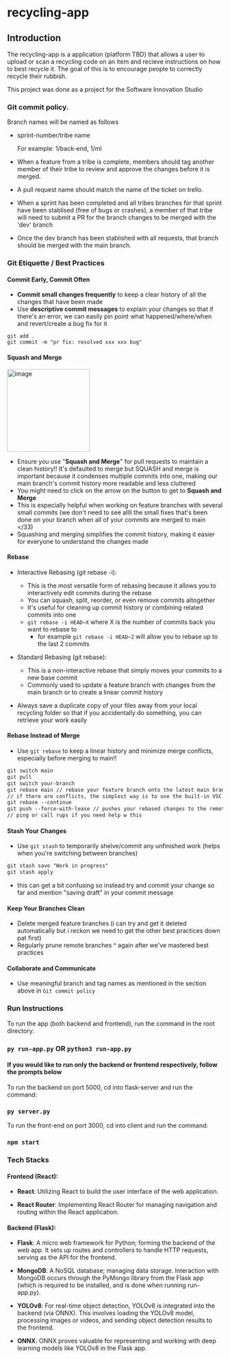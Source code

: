 # recycling-app

## Introduction

The recycling-app is a application (platform TBD) that allows a user to upload or scan a recycling code on an item and recieve instructions on how to best recycle it. The goal of this is to encourage people to correctly recycle their rubbish.

This project was done as a project for the Software Innovation Studio

### Git commit policy.

Branch names will be named as follows

- sprint-number/tribe name

  For example: 1/back-end, 1/ml

- When a feature from a tribe is complete, members should tag another member of their tribe to review and approve the changes before it is merged.
- A pull request name should match the name of the ticket on trello.
- When a sprint has been completed and all tribes branches for that sprint have been stablised (free of bugs or crashes), a member of that tribe will need to submit a PR for the branch changes to be merged with the 'dev' branch
- Once the dev branch has been stablished with all requests, that branch should be merged with the main branch.

### Git Etiquette / Best Practices

#### Commit Early, Commit Often

- **Commit small changes frequently** to keep a clear history of all the changes that have been made
- Use **descriptive commit messages** to explain your changes so that if there's an error, we can easily pin point what happened/where/when and revert/create a bug fix for it

```
git add .
git commit -m "pr fix: resolved xxx xxx bug"
```

#### Squash and Merge

<img width="193" alt="image" src="https://github.com/rupali-p/recycling-app/assets/79547654/7232f63f-f7fe-4881-bf7c-15908ff0649c">

- Ensure you use "**Squash and Merge**" for pull requests to maintain a clean history!! It's defaulted to merge but SQUASH and merge is important because it condenses multiple commits into one, making our main branch's commit history more readable and less cluttered
- You might need to click on the arrow on the button to get to **Squash and Merge**
- This is especially helpful when working on feature branches with several small commits (we don't need to see allll the small fixes that's been done on your branch when all of your commits are merged to main </33)
- Squashing and merging simplifies the commit history, making it easier for everyone to understand the changes made

#### Rebase

- Interactive Rebasing (git rebase -i):

  - This is the most versatile form of rebasing because it allows you to interactively edit commits during the rebase
  - You can squash, split, reorder, or even remove commits altogether
  - It's useful for cleaning up commit history or combining related commits into one
  - `git rebase -i HEAD~X` where X is the number of commits back you want to rebase to
    - for example `git rebase -i HEAD~2` will allow you to rebase up to the last 2 commits

- Standard Rebasing (git rebase):

  - This is a non-interactive rebase that simply moves your commits to a new base commit
  - Commonly used to update a feature branch with changes from the main branch or to create a linear commit history

- Always save a duplicate copy of your files away from your local recycling folder so that if you accidentally do something, you can retrieve your work easily

#### Rebase Instead of Merge

- Use `git rebase` to keep a linear history and minimize merge conflicts, especially before merging to main!!

```markdown
git switch main
git pull
git switch your-branch
git rebase main // rebase your feature branch onto the latest main branch
// if there are conflicts, the simplest way is to use the built-in VSC resolve conflict tool to fix it
git rebase --continue
git push --force-with-lease // pushes your rebased changes to the remote feature branch with force (use --force-with-lease for safety)
// ping or call rups if you need help w this
```

#### Stash Your Changes

- Use `git stash` to temporarily shelve/commit any unfinished work (helps when you're switching between branches)

```markdown
git stash save "Work in progress"
git stash apply
```

- this can get a bit confusing so instead try and commit your change so far and mention "saving draft" in your commit message

#### Keep Your Branches Clean

- Delete merged feature branches (i can try and get it deleted automatically but i reckon we need to get the other best practices down pat first)
- Regularly prune remote branches ^ again after we've mastered best practices

#### Collaborate and Communicate

- Use meaningful branch and tag names as mentioned in the section above in `Git commit policy`

### Run Instructions

To run the app (both backend and frontend), run the command in the root directory:

### `py run-app.py` OR `python3 run-app.py`

#### If you would like to run only the backend or frontend respectively, follow the prompts below

To run the backend on port 5000, cd into flask-server and run the command:

### `py server.py`

To run the front-end on port 3000, cd into client and run the command:

### `npm start`

### Tech Stacks

#### Frontend (React):

- **React**: Utilizing React to build the user interface of the web application.

- **React Router**: Implementing React Router for managing navigation and routing within the React application.

#### Backend (Flask):

- **Flask**: A micro web framework for Python; forming the backend of the web app. It sets up routes and controllers to handle HTTP requests, serving as the API for the frontend.

- **MongoDB**: A NoSQL database; managing data storage. Interaction with MongoDB occurs through the PyMongo library from the Flask app (which is required to be installed, and is done when running run-app.py).

- **YOLOv8**: For real-time object detection, YOLOv8 is integrated into the backend (via ONNX). This involves loading the YOLOv8 model, processing images or videos, and sending object detection results to the frontend.

- **ONNX**: ONNX proves valuable for representing and working with deep learning models like YOLOv8 in the Flask app.

